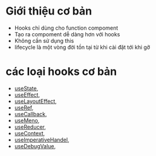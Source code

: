 # **Giới thiệu cơ bản**

-   Hooks chỉ dùng cho function compoment
-   Tạo ra compoment dễ dàng hơn với hooks
-   Không cần sử dụng this
-   lifecycle là một vòng đời tồn tại từ khi cài đặt tới khi gỡ

# **các loại hooks cơ bản**

-   [useState](),
-   [useEffect](),
-   [useLayoutEffect](),
-   [useRef](),
-   [useCallback](),
-   [useMeno](),
-   [useReducer](),
-   [useContext](),
-   [useImperativeHandel](),
-   [useDebugValue](),
